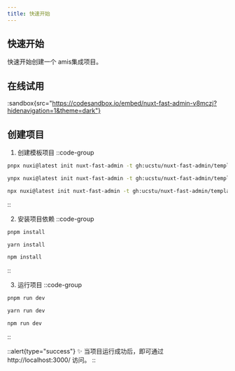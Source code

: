 ```yaml
---
title: 快速开始
---
```


## 快速开始
快速开始创建一个 amis集成项目。

## 在线试用

:sandbox{src="https://codesandbox.io/embed/nuxt-fast-admin-v8mczj?hidenavigation=1&theme=dark"}

## 创建项目

1. 创建模板项目
::code-group
  ```bash [Pnpm]
  pnpx nuxi@latest init nuxt-fast-admin -t gh:ucstu/nuxt-fast-admin/template#master
  ```
  ```bash [Yarn]
  ynpx nuxi@latest init nuxt-fast-admin -t gh:ucstu/nuxt-fast-admin/template#master
  ```
  ```bash [NPM]
  npx nuxi@latest init nuxt-fast-admin -t gh:ucstu/nuxt-fast-admin/template#master
  ```
::

2. 安装项目依赖
::code-group
  ```bash [Pnpm]
  pnpm install
  ```
  ```bash [Yarn]
  yarn install
  ```
  ```bash [NPM]
  npm install
  ```
::

3. 运行项目
::code-group
  ```bash [Pnpm]
  pnpm run dev
  ```
  ```bash [Yarn]
  yarn run dev
  ```
  ```bash [NPM]
  npm run dev
  ```
::

::alert{type="success"}
✨ 当项目运行成功后，即可通过 http://localhost:3000/ 访问。
::

